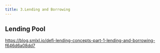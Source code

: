 ```yaml
---
title: 3.Lending and Borrowing
---
```


## Lending Pool
https://blog.smlxl.io/defi-lending-concepts-part-1-lending-and-borrowing-f646d6a08dd7
